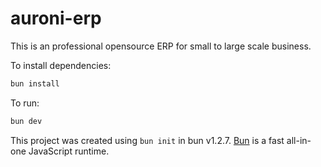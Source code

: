 # auroni-erp

This is an professional opensource ERP for small to large scale business.

To install dependencies:

```bash
bun install
```

To run:

```bash
bun dev
```

This project was created using `bun init` in bun v1.2.7. [Bun](https://bun.sh) is a fast all-in-one JavaScript runtime.
